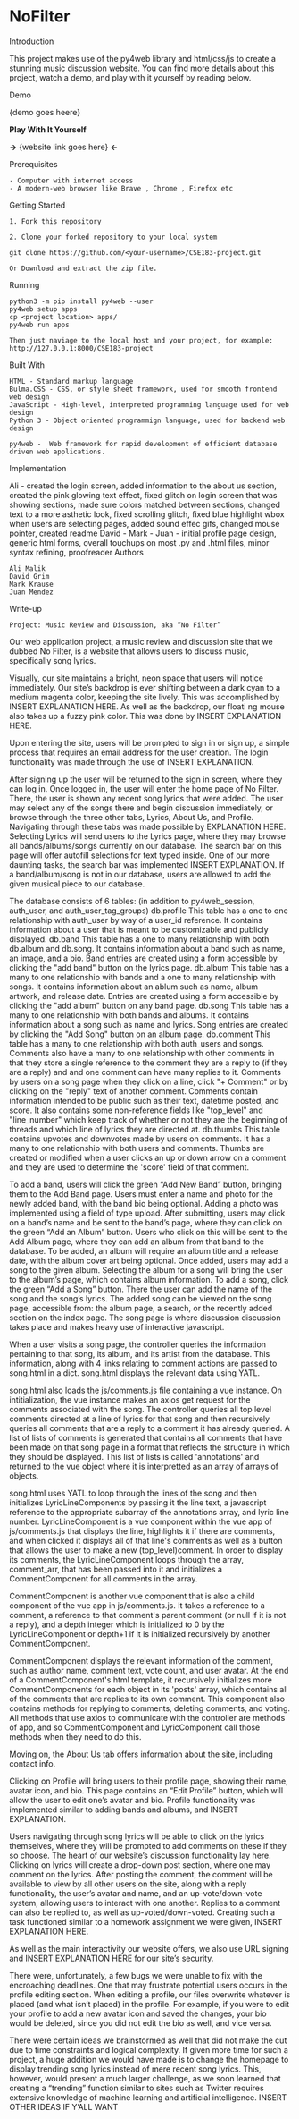 # NoFilter

Introduction

   This project makes use of the py4web library and html/css/js to create a stunning music discussion website. You can find more details about this project, watch a demo, and play with it yourself by reading below.

Demo

   {demo goes heere}
    
**Play With It Yourself**

  **->** {website link goes here} **<-**

Prerequisites

    - Computer with internet access
    - A modern-web browser like Brave , Chrome , Firefox etc
    
Getting Started

    1. Fork this repository 

    2. Clone your forked repository to your local system 

    git clone https://github.com/<your-username>/CSE183-project.git

    Or Download and extract the zip file.

Running

    python3 -m pip install py4web --user
    py4web setup apps
    cp <project location> apps/
    py4web run apps
    
    Then just naviage to the local host and your project, for example: http://127.0.0.1:8000/CSE183-project

Built With

    HTML - Standard markup language
    Bulma.CSS - CSS, or style sheet framework, used for smooth frontend web design
    JavaScript - High-level, interpreted programming language used for web design
	Python 3 - Object oriented programmign language, used for backend web design
    
    py4web -  Web framework for rapid development of efficient database driven web applications.
    
 Implementation
 
   Ali - created the login screen, added information to the about us section, created the pink glowing text effect, fixed glitch on login screen that was showing sections, made sure colors matched between sections, changed text to a more asthetic look, fixed scrolling glitch, fixed blue highlight wbox when users are selecting pages, added sound effec gifs, changed mouse pointer, created readme
   David -
   Mark -
   Juan - initial profile page design, generic html forms, overall touchups on most .py and .html files, minor syntax refining, proofreader
Authors

    Ali Malik
    David Grim
    Mark Krause
    Juan Mendez
	
Write-up

	Project: Music Review and Discussion, aka “No Filter”

Our web application project, a music review and discussion site that we dubbed No Filter, is a 
website that allows users to discuss music, specifically song lyrics. 

Visually, our site maintains a bright, neon space that users will notice immediately. Our site’s 
backdrop is ever shifting between a dark cyan to a medium magenta color, keeping the site lively.
This was accomplished by INSERT EXPLANATION HERE. As well as the backdrop, our floati
ng mouse also takes up a fuzzy pink color. This was done by INSERT EXPLANATION HERE. 

Upon entering the site, users will be prompted to sign in or sign up, a simple process that requires an email 
address for the user creation. The login functionality was made through the use of INSERT EXPLANATION. 

After signing up the user will be returned to the sign in screen, where they can log in. Once 
logged in, the user will enter the home page of No Filter. There, the user is shown any recent 
song lyrics that were added. The user may select any of the songs there and begin discussion 
immediately, or browse through the three other tabs, Lyrics, About Us, and Profile. Navigating 
through these tabs was made possible by EXPLANATION HERE.  Selecting Lyrics will send users to 
the Lyrics page, where they may browse all bands/albums/songs currently on our database. The 
search bar on this page will offer autofill selections for text typed inside. One of our more 
daunting tasks, the search bar was implemented INSERT EXPLANATION. If a band/album/song is not 
in our database, users are allowed to add the given musical piece to our database.

The database consists of 6 tables: (in addition to py4web_session, auth_user, and auth_user_tag_groups)
    db.profile
        This table has a one to one relationship with auth_user by way of a user_id reference. 
        It contains information about a user that is meant to be customizable and publicly displayed.
    db.band
        This table has a one to many relationship with both db.album and db.song.
        It contains information about a band such as name, an image, and a bio.
        Band entries are created using a form accessible by clicking the "add band" button 
        on the lyrics page.
    db.album
        This table has a many to one relationship with bands and a one to many relationship with songs. 
        It contains information about an ablum such as name, album artwork, and release date. 
        Entries are created using a form accessible by clicking the "add album" button on any band page. 
    db.song
        This table has a many to one relationship with both bands and albums. 
        It contains information about a song such as name and lyrics.
        Song entries are created by clicking the "Add Song" button on an album page. 
    db.comment
        This table has a many to one relationship with both auth_users and songs. Comments also 
        have a many to one relationship with other comments in that they store a single reference to the comment 
        they are a reply to (if they are a reply) and and one comment can have many replies to it. Comments by 
        users on a song page when they click on a line, click "+ Comment" or by clicking on the "reply" text 
        of another comment.
        Comments contain information intended to be public such as their text, datetime posted, and score. 
        It also contains some non-reference fields like "top_level" and "line_number" which keep track of 
        whether or not they are the beginning of threads and which line of lyrics they are directed at. 
    db.thumbs
        This table contains upvotes and downvotes made by users on comments. It has a many to one 
        relationship with both users and comments. Thumbs are created or modified when a user 
        clicks an up or down arrow on a comment and they are used to determine the 'score' field 
        of that comment.

To add a band, users will click the green “Add New Band” button, bringing them to the Add Band page. 
Users must enter a name and photo for the newly added band, with the band bio being optional. Adding 
a photo was implemented using a field of type upload. After submitting, users may click on a band’s 
name and be sent to the band’s page, where they can click on the green “Add an Album” button. Users 
who click on this will be sent to the Add Album page, where they can add an album from that band to 
the database. To be added, an album will require an album title and a release date, with the album cover 
art being optional. Once added, users may add a song to the given album. Selecting the album for a 
song will bring the user to the album’s page, which contains album information. To add a song, 
click the green  “Add a Song” button. There the user can add the name of the song and the song’s 
lyrics. The added song can be viewed on the song page, accessible from: the album page, a search, 
or the recently added section on the index page. The song page is where discussion discussion takes 
place and makes heavy use of interactive javascript.

When a user visits a song page, the controller queries the information pertaining to that song, 
its album, and its artist from the database. This information, along with 4 links relating to 
comment actions are passed to song.html in a dict. song.html displays the relevant data using YATL.

song.html also loads the js/comments.js file containing a vue instance. On intitialization,
the vue instance makes an axios get request for the comments associated with the song. The 
controller queries all top level comments directed at a line of lyrics for that song and then 
recursively queries all comments that are a reply to a comment it has already queried. A list of 
lists of comments is generated that contains all comments that have been made on that song page 
in a format that reflects the structure in which they should be displayed. This list of lists is 
called 'annotations' and returned to the vue object where it is interpretted as an array of arrays 
of objects.

song.html uses YATL to loop through the lines of the song and then initializes LyricLineComponents 
by passing it the line text, a javascript reference to the appropriate subarray of the annotations array, 
and lyric line number. LyricLineComponent is a vue component within the vue app of js/comments.js 
that displays the line, highlights it if there are comments, and when clicked it displays 
all of that line's comments as well as a button that allows the user to make a new (top_level)comment. 
In order to display its comments, the LyricLineComponent loops through the array, comment_arr, that 
has been passed into it and initializes a CommentComponent for all comments in the array.

CommentComponent is another vue component that is also a child component of the vue app in 
js/comments.js. It takes a reference to a comment, a reference to that comment's parent comment 
(or null if it is not a reply), and a depth integer which is initialized to 0 by the LyricLineComponent
or depth+1 if it is initialized recursively by another CommentComponent.

CommentComponent displays the relevant information of the comment, such as author name, comment text, 
vote count, and user avatar. At the end of a CommentComponent's html template, it recursively initializes more 
CommentComponents for each object in its 'posts' array, which contains all of the comments that 
are replies to its own comment. This component also contains methods for replying to comments, 
deleting comments, and voting. All methods that use axios to communicate with the controller are 
methods of app, and so CommentComponent and LyricComponent call those methods when they need to do this.

Moving on, the About Us tab offers information about the site, including contact info. 

Clicking on Profile will bring users to their profile page, showing their name, avatar icon, 
and bio. This page contains an “Edit Profile” button, which will allow the user to edit one’s 
avatar and bio. Profile functionality was implemented similar to adding bands and albums, and INSERT EXPLANATION. 

Users navigating through song lyrics will be able to click on the lyrics themselves, where they 
will be prompted to add comments on these if they so choose. The heart of our website’s discussion 
functionality lay here. Clicking on lyrics will create a drop-down post section, where one may 
comment on the lyrics. After posting the comment, the comment will be available to view by all 
other users on the site, along with a reply functionality, the user’s avatar and name, and an 
up-vote/down-vote system, allowing users to interact with one another. Replies to a comment can 
also be replied to, as well as up-voted/down-voted. Creating such a task functioned similar to a 
homework assignment we were given, INSERT EXPLANATION HERE.

As well as the main interactivity our website offers, we also use URL signing and INSERT EXPLANATION HERE 
for our site’s security.

There were, unfortunately, a few bugs we were unable to fix with the encroaching deadlines. One 
that may frustrate potential users occurs in the profile editing section. When editing a profile, 
our files overwrite whatever is placed (and what isn’t placed) in the profile. For example, if you 
were to edit your profile to add a new avatar icon and saved the changes, your bio would be deleted,
since you did not edit the bio as well, and vice versa.

There were certain ideas we brainstormed as well that did not make the cut due to time constraints 
and logical complexity. If given more time for such a project, a huge addition we would have made
is to change the homepage to display trending song lyrics instead of mere recent song lyrics. 
This, however, would present a much larger challenge, as we soon learned that creating a 
“trending” function similar to sites such as Twitter requires extensive knowledge of machine 
learning and artificial intelligence. INSERT OTHER IDEAS IF Y’ALL WANT


